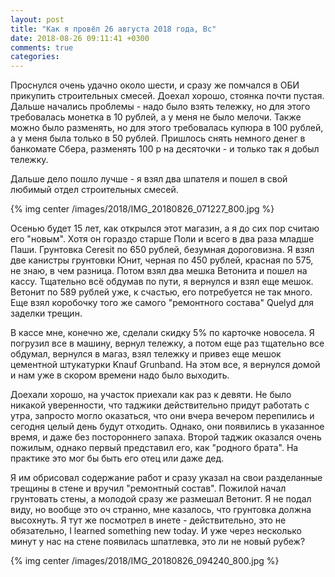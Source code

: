 ```yaml
---
layout: post
title: "Как я провёл 26 августа 2018 года, Вс"
date: 2018-08-26 09:11:41 +0300
comments: true
categories: 
---
```

Проснулся очень удачно около шести, и сразу же помчался в ОБИ прикупить строительных смесей. Доехал хорошо, стоянка почти пустая. Дальше начались проблемы - надо было взять тележку, но для этого требовалась монетка в 10 рублей, а у меня не было мелочи. Также можно было разменять, но для этого требовалась купюра в 100 рублей, а у меня была только в 50 рублей. Пришлось снять немного денег в банкомате Сбера, разменять 100 р на десяточки - и только так я добыл тележку.

Дальше дело пошло лучше - я взял два шпателя и пошел в свой любимый отдел строительных смесей. 

{% img center /images/2018/IMG_20180826_071227_800.jpg %}

Осенью будет 15 лет, как открылся этот магазин, а я до сих пор считаю его "новым". Хотя он гораздо старше Поли и всего в два раза младше Паши. Грунтовка Ceresit по 650 рублей, безумная дороговизна. Я взял две канистры грунтовки Юнит, черная по 450 рублей, красная по 575, не знаю, в чем разница. Потом взял два мешка Ветонита и пошел на кассу. Тщательно всё обдумав по пути, я вернулся и взял еще мешок. Ветонит по 589 рублей уже, к счастью, его потребуется не так много. Еще взял коробочку того же самого "ремонтного состава" Quelyd для заделки трещин.

В кассе мне, конечно же, сделали скидку 5% по карточке новосела. Я погрузил все в машину, вернул тележку, а потом еще раз тщательно все обдумал, вернулся в магаз, взял тележку и привез еще мешок цементной штукатурки Knauf Grunband. На этом все, я вернулся домой и нам уже в скором времени надо было выходить.

Доехали хорошо, на участок приехали как раз к девяти. Не было никакой уверенности, что таджики действительно придут работать с утра, запросто могло оказаться, что они вчера вечером перепились и сегодня целый день будут отходить. Однако, они появились в указанное время, и даже без постороннего запаха. Второй таджик оказался очень пожилым, однако первый представил его, как "родного брата". На практике это мог бы быть его отец или даже дед.

Я им обрисовал содержание работ и сразу указал на свои разделанные трещины в стене и вручил "ремонтный состав". Пожилой начал грунтовать стены, а молодой сразу же размешал Ветонит. Я не подал виду, но вообще это оч странно, мне казалось, что грунтовка должна высохнуть. Я тут же посмотрел в инете - действительно, это не обязательно, I learned something new today. И уже через несколько минут у нас на стене появилась шпатлевка, это ли не новый рубеж?

{% img center /images/2018/IMG_20180826_094240_800.jpg %}
